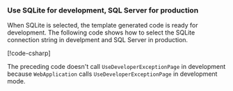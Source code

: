 <h3 id="sqlite-ss-6">Use SQLite for development, SQL Server for production</h3>

When SQLite is selected, the template generated code is ready for development. The following code shows how to select the SQLite connection string in develpment and SQL Server in production.

[!code-csharp[](~/tutorials/razor-pages/razor-pages-start/sample/RazorPagesMovie60/ProgramProd.cs?name=snippet&highlight=7-16)]

The preceding code doesn't call `UseDeveloperExceptionPage` in development because `WebApplication` calls `UseDeveloperExceptionPage` in development mode.